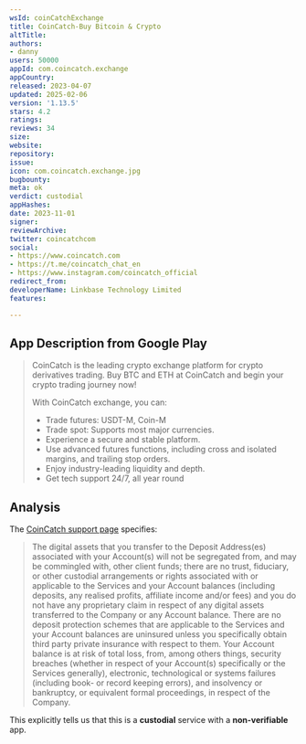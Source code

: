 ```yaml
---
wsId: coinCatchExchange
title: CoinCatch-Buy Bitcoin & Crypto
altTitle: 
authors:
- danny
users: 50000
appId: com.coincatch.exchange
appCountry: 
released: 2023-04-07
updated: 2025-02-06
version: '1.13.5'
stars: 4.2
ratings: 
reviews: 34
size: 
website: 
repository: 
issue: 
icon: com.coincatch.exchange.jpg
bugbounty: 
meta: ok
verdict: custodial
appHashes: 
date: 2023-11-01
signer: 
reviewArchive: 
twitter: coincatchcom
social:
- https://www.coincatch.com
- https://t.me/coincatch_chat_en
- https://www.instagram.com/coincatch_official
redirect_from: 
developerName: Linkbase Technology Limited
features: 

---
```


## App Description from Google Play

> CoinCatch is the leading crypto exchange platform for crypto derivatives trading. Buy BTC and ETH at CoinCatch and begin your crypto trading journey now!
>
> With CoinCatch exchange, you can:
> - Trade futures: USDT-M, Coin-M
> - Trade spot: Supports most major currencies.
> - Experience a secure and stable platform.
> - Use advanced futures functions, including cross and isolated margins, and trailing stop orders.
> - Enjoy industry-leading liquidity and depth.
> - Get tech support 24/7, all year round

## Analysis 

The [CoinCatch support page](https://coincatch.zendesk.com/hc/en-us/articles/5770432470415-Risk-Warning) specifies:

> The digital assets that you transfer to the Deposit Address(es) associated with your Account(s) will not be segregated from, and may be commingled with, other client funds; there are no trust, fiduciary, or other custodial arrangements or rights associated with or applicable to the Services and your Account balances (including deposits, any realised profits, affiliate income and/or fees) and you do not have any proprietary claim in respect of any digital assets transferred to the Company or any Account balance. There are no deposit protection schemes that are applicable to the Services and your Account balances are uninsured unless you specifically obtain third party private insurance with respect to them. Your Account balance is at risk of total loss, from, among others things, security breaches (whether in respect of your Account(s) specifically or the Services generally), electronic, technological or systems failures (including book- or record keeping errors), and insolvency or bankruptcy, or equivalent formal proceedings, in respect of the Company.

This explicitly tells us that this is a **custodial** service with a **non-verifiable** app.

